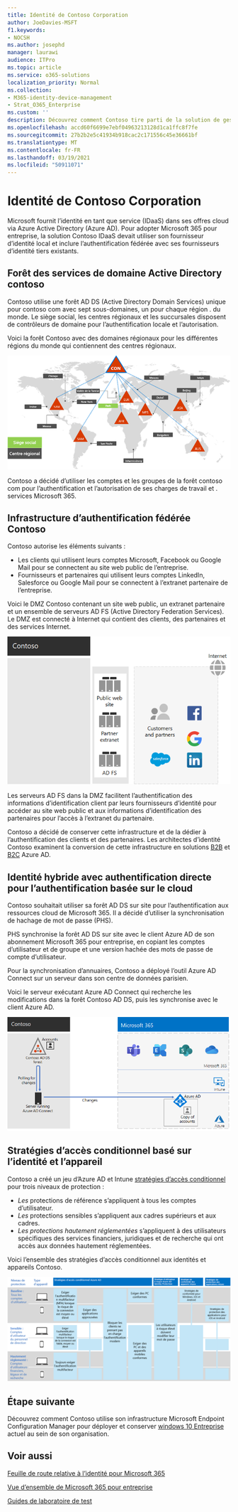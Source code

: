 ```yaml
---
title: Identité de Contoso Corporation
author: JoeDavies-MSFT
f1.keywords:
- NOCSH
ms.author: josephd
manager: laurawi
audience: ITPro
ms.topic: article
ms.service: o365-solutions
localization_priority: Normal
ms.collection:
- M365-identity-device-management
- Strat_O365_Enterprise
ms.custom: ''
description: Découvrez comment Contoso tire parti de la solution de gestion des identités IDaaS et propose à ses employés une authentification basée sur le cloud, et une authentification fédérée à ses partenaires et ses clients.
ms.openlocfilehash: accd60f6699e7ebf04963213128d1ca1ffc8f7fe
ms.sourcegitcommit: 27b2b2e5c41934b918cac2c171556c45e36661bf
ms.translationtype: MT
ms.contentlocale: fr-FR
ms.lasthandoff: 03/19/2021
ms.locfileid: "50911071"
---
```

# <a name="identity-for-the-contoso-corporation"></a>Identité de Contoso Corporation

Microsoft fournit l’identité en tant que service (IDaaS) dans ses offres cloud via Azure Active Directory (Azure AD). Pour adopter Microsoft 365 pour entreprise, la solution Contoso IDaaS devait utiliser son fournisseur d’identité local et inclure l’authentification fédérée avec ses fournisseurs d’identité tiers existants.

## <a name="the-contoso-active-directory-domain-services-forest"></a>Forêt des services de domaine Active Directory contoso

Contoso utilise une forêt AD DS (Active Directory Domain Services) unique pour contoso com avec sept sous-domaines, un pour chaque région \. du monde. Le siège social, les centres régionaux et les succursales disposent de contrôleurs de domaine pour l’authentification locale et l’autorisation.

Voici la forêt Contoso avec des domaines régionaux pour les différentes régions du monde qui contiennent des centres régionaux.

![Forêt et domaines de Contoso dans le monde](../media/contoso-identity/contoso-identity-fig1.png)
 
Contoso a décidé d’utiliser les comptes et les groupes de la forêt contoso com pour l’authentification et l’autorisation de ses charges de travail et \. services Microsoft 365.

## <a name="the-contoso-federated-authentication-infrastructure"></a>Infrastructure d’authentification fédérée Contoso

Contoso autorise les éléments suivants :

- Les clients qui utilisent leurs comptes Microsoft, Facebook ou Google Mail pour se connectent au site web public de l’entreprise.
- Fournisseurs et partenaires qui utilisent leurs comptes LinkedIn, Salesforce ou Google Mail pour se connectent à l’extranet partenaire de l’entreprise.

Voici le DMZ Contoso contenant un site web public, un extranet partenaire et un ensemble de serveurs AD FS (Active Directory Federation Services). Le DMZ est connecté à Internet qui contient des clients, des partenaires et des services Internet.

![Prise en charge de Contoso pour l’authentification fédérée pour les clients et les partenaires](../media/contoso-identity/contoso-identity-fig2.png)
 
Les serveurs AD FS dans la DMZ facilitent l’authentification des informations d’identification client par leurs fournisseurs d’identité pour accéder au site web public et aux informations d’identification des partenaires pour l’accès à l’extranet du partenaire.

Contoso a décidé de conserver cette infrastructure et de la dédier à l’authentification des clients et des partenaires. Les architectes d’identité Contoso examinent la conversion de cette infrastructure en solutions [B2B](/azure/active-directory/b2b/hybrid-organizations) et [B2C](/azure/active-directory-b2c/solution-articles) Azure AD.

## <a name="hybrid-identity-with-password-hash-synchronization-for-cloud-based-authentication"></a>Identité hybride avec authentification directe pour l’authentification basée sur le cloud

Contoso souhaitait utiliser sa forêt AD DS sur site pour l’authentification aux ressources cloud de Microsoft 365. Il a décidé d’utiliser la synchronisation de hachage de mot de passe (PHS).

PHS synchronise la forêt AD DS sur site avec le client Azure AD de son abonnement Microsoft 365 pour entreprise, en copiant les comptes d’utilisateur et de groupe et une version hachée des mots de passe de compte d’utilisateur.

Pour la synchronisation d’annuaires, Contoso a déployé l’outil Azure AD Connect sur un serveur dans son centre de données parisien.

Voici le serveur exécutant Azure AD Connect qui recherche les modifications dans la forêt Contoso AD DS, puis les synchronise avec le client Azure AD.

![Infrastructure de synchronisation d’annuaires PHS Contoso](../media/contoso-identity/contoso-identity-fig4.png)
 
## <a name="conditional-access-policies-for-identity-and-device-access"></a>Stratégies d’accès conditionnel basé sur l’identité et l’appareil

Contoso a créé un jeu d’Azure AD et Intune [stratégies d’accès conditionnel](../security/office-365-security/identity-access-policies.md) pour trois niveaux de protection :

- *Les* protections de référence s’appliquent à tous les comptes d’utilisateur.
- *Les* protections sensibles s’appliquent aux cadres supérieurs et aux cadres.
- *Les protections hautement réglementées* s’appliquent à des utilisateurs spécifiques des services financiers, juridiques et de recherche qui ont accès aux données hautement réglementées.

Voici l’ensemble des stratégies d’accès conditionnel aux identités et appareils Contoso.

![Stratégies d’accès conditionnel basées sur l’identité et l’appareil de Contoso](../media/contoso-identity/contoso-identity-fig5.png)
 
## <a name="next-step"></a>Étape suivante

Découvrez comment Contoso utilise son infrastructure Microsoft Endpoint Configuration Manager pour déployer et conserver [windows 10 Entreprise](contoso-win10.md) actuel au sein de son organisation.

## <a name="see-also"></a>Voir aussi

[Feuille de route relative à l’identité pour Microsoft 365](identity-roadmap-microsoft-365.md)

[Vue d’ensemble de Microsoft 365 pour entreprise](microsoft-365-overview.md)

[Guides de laboratoire de test](m365-enterprise-test-lab-guides.md)